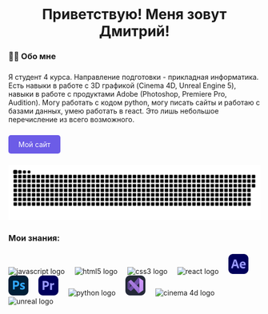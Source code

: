 <br clear="both">

<h1 align="center">Приветствую! Меня зовут Дмитрий!</h1>


###

<h3 align="left">👩‍💻  Обо мне</h3>

###

<p align="left">Я студент 4 курса. Направление подготовки - прикладная информатика. Есть навыки в работе с 3D графикой (Cinema 4D, Unreal Engine 5), навыки в работе с продуктами Adobe (Photoshop, Premiere Pro, Audition). Могу работать с кодом python, могу писать сайты и работаю с базами данных, умею работать в react. Это лишь небольшое перечисление из всего возможного. </p>

###
<a href="http://c95301sd.beget.tech/index.php" class="site_button" style="background-color: #6c5ce7; color: white; padding: 10px 20px; border-radius: 5px; border: none; cursor: pointer; text-decoration: none; display: inline-block;">
    Мой сайт
</a>

###

<p align="center">
 <img width="600" src="assets/snake.svg" alt="snake"/>
</p>

###

<h3 align="left">Мои знания:</h3>

###

<div align="left">
  <img src="https://cdn.jsdelivr.net/gh/devicons/devicon/icons/javascript/javascript-original.svg" height="40" alt="javascript logo"  />
  <img width="12" />
  <img src="https://cdn.jsdelivr.net/gh/devicons/devicon/icons/html5/html5-original.svg" height="40" alt="html5 logo"  />
  <img width="12" />
  <img src="https://cdn.jsdelivr.net/gh/devicons/devicon/icons/css3/css3-original.svg" height="40" alt="css3 logo"  />
  <img width="12" />
  <img src="https://cdn.jsdelivr.net/gh/devicons/devicon/icons/react/react-original.svg" height="40" alt="react logo"  />
  <img width="12" />
  <img src="https://github.com/tandpfun/skill-icons/blob/main/icons/AfterEffects.svg" height="40" alt="AU logo"  />
  <img width="12" />
  <img src="https://github.com/tandpfun/skill-icons/blob/main/icons/Photoshop.svg" height="40" alt="photoshop logo"  />
  <img width="12" />
  <img src="https://github.com/tandpfun/skill-icons/blob/main/icons/Premiere.svg" height="40" alt="premiere logo"  />
  <img width="12" />
  <img src="https://skillicons.dev/icons?i=py" height="40" alt="python logo"  />
  <img width="12" />
  <img src="https://github.com/tandpfun/skill-icons/raw/main/icons/VisualStudio-Dark.svg" height="40" alt="vs logo"  />
  <img width="12" />
  <img src="https://messcellany.com/wp-content/uploads/elementor/thumbs/Cinema-4D-Logo-q7wdox7mo7y9tmmoyiuk430uxjracbs160joog2x4w.png" height="40" alt="cinema 4d logo"  />
  <img width="12" />
  <img src="https://www.pngkey.com/png/detail/275-2752575_ue4-logo-unreal-engine-logo-png.png" height="40" alt="unreal logo"  />
  <img width="12" />
</div>

###
